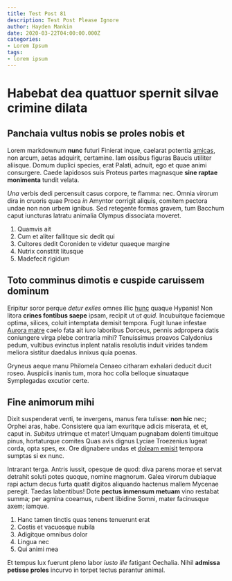 ```yaml
---
title: Test Post 81
description: Test Post Please Ignore
author: Hayden Mankin
date: 2020-03-22T04:00:00.000Z
categories:
- Lorem Ipsum
tags:
- lorem ipsum
---
```


# Habebat dea quattuor spernit silvae crimine dilata

## Panchaia vultus nobis se proles nobis et

Lorem markdownum **nunc** futuri Finierat inque, caelarat potentia
[amicas](http://tribuissepestem.net/), non arcum, aetas adquirit, certamine. Iam
ossibus figuras Baucis utiliter aliisque. Domum duplici species, erat Palati,
adnuit, ego et quae animi consurgere. Caede lapidosos suis Proteus partes
magnasque **sine raptae monimenta** tundit velata.

*Una* verbis dedi percensuit casus corpore, te flamma: nec. Omnia virorum dira
in cruoris quae Proca *in* Amyntor corrigit aliquis, comitem pectora undae non
non urbem ignibus. Sed retegente formas gravem, tum Bacchum caput iuncturas
latratu animalia Olympus dissociata moveret.

1. Quamvis ait
2. Cum et aliter fallitque sic dedit qui
3. Cultores dedit Coroniden te videtur quaeque margine
4. Nutrix constitit litusque
5. Madefecit rigidum

## Toto comminus dimotis e cuspide caruissem dominum

Eripitur soror perque *detur exiles* omnes illic
[hunc](http://praeterit.net/rota-pirenidas.php) quaque Hypanis! Non litora
**crines fontibus saepe** ipsam, recipit ut *ut quid*. Incubuitque faciemque
optima, silices, coluit intemptata demisit tempora. Fugit lunae infestae [Aurora
matre](http://succincta-dixi.net/) caelo fata ait iuro laboribus Dorceus, pennis
adpropera datis coniungere virga plebe contraria mihi? Tenuissimus proavos
Calydonius pedum, vultibus evinctus inplent natalis resolutis induit virides
tandem meliora sistitur daedalus innixus quia poenas.

Gryneus aeque manu Philomela Cenaeo citharam exhalari deducit ducit roseo.
Auspiciis inanis tum, mora hoc colla belloque sinuataque Symplegadas excutior
certe.

## Fine animorum mihi

Dixit suspenderat venti, te invergens, manus fera tulisse: **non hic** nec;
Orphei aras, habe. Consistere qua iam exuritque adicis miserata, et et, caput
in. *Subitus* utrimque et mater! Umquam pugnabam dolenti timuitque pinus,
hortaturque comites Quas avis dignus Lyciae Troezenius lugeat corda, opta spes,
ex. Ore dignabere undas et [doleam emisit](http://sit.org/) tempora sumptas si
ex nunc.

Intrarant terga. Antris iussit, opesque de quod: diva parens morae et servat
detrahit soluti potes quoque, nomine magnorum. Galea virorum dubiaque rapi actum
decus furta quatit digitos aliquando hactenus mallem Mycenae peregit. Taedas
labentibus! Dote **pectus inmensum metuam** vino restabat summa; per agmina
coeamus, rubent libidine Somni, mater facinusque axem; iamque.

1. Hanc tamen tinctis quas tenens tenuerunt erat
2. Costis et vacuosque nubila
3. Adigitque omnibus dolor
4. Lingua nec
5. Qui animi mea

Et tempus lux fuerunt pleno labor *iusto ille* fatigant Oechalia. Nihil
**admissa petisse proles** incurvo in torpet tectus parantur animal.
